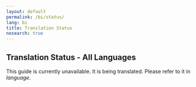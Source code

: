 ```yaml
---
layout: default
permalink: /bi/status/
lang: bi
title: Translation Status
nosearch: true
---
```


## Translation Status - All Languages


This guide is currently unavailable. It is being translated. Please refer to it in *language*. 
